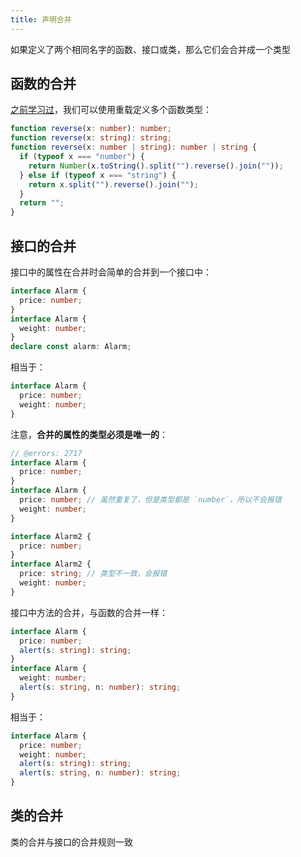 ```yaml
---
title: 声明合并
---
```


如果定义了两个相同名字的函数、接口或类，那么它们会合并成一个类型

## 函数的合并

[之前学习过](/base/page7)，我们可以使用重载定义多个函数类型：

```ts twoslash
function reverse(x: number): number;
function reverse(x: string): string;
function reverse(x: number | string): number | string {
  if (typeof x === "number") {
    return Number(x.toString().split("").reverse().join(""));
  } else if (typeof x === "string") {
    return x.split("").reverse().join("");
  }
  return "";
}
```

## 接口的合并

接口中的属性在合并时会简单的合并到一个接口中：

```ts twoslash
interface Alarm {
  price: number;
}
interface Alarm {
  weight: number;
}
declare const alarm: Alarm;
```

相当于：

```ts twoslash
interface Alarm {
  price: number;
  weight: number;
}
```

注意，**合并的属性的类型必须是唯一的**：

```ts twoslash
// @errors: 2717
interface Alarm {
  price: number;
}
interface Alarm {
  price: number; // 虽然重复了，但是类型都是 `number`，所以不会报错
  weight: number;
}

interface Alarm2 {
  price: number;
}
interface Alarm2 {
  price: string; // 类型不一致，会报错
  weight: number;
}
```

接口中方法的合并，与函数的合并一样：

```ts twoslash
interface Alarm {
  price: number;
  alert(s: string): string;
}
interface Alarm {
  weight: number;
  alert(s: string, n: number): string;
}
```

相当于：

```ts twoslash
interface Alarm {
  price: number;
  weight: number;
  alert(s: string): string;
  alert(s: string, n: number): string;
}
```

## 类的合并
类的合并与接口的合并规则一致